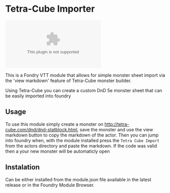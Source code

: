 # Tetra-Cube Importer
![Downloads](https://img.shields.io/github/downloads/HadaIonut/Foundry-Markdown-Importer/v1.1.0/Tetra-CubeImporter.zip?style=flat-square)

This is a Fondry VTT module that allows for simple monster sheet import via the 'view markdown' feature of Tetra-Cube monster builder.

Using Tetra-Cube you can create a custom DnD 5e monster sheet that can be easily imported into foundry

## Usage

To use this module simply create a monster on http://tetra-cube.com/dnd/dnd-statblock.html, save the monster and use the view markdown button to copy the markdown of the actor. Then you can jump into foundry when, with the module installed press the `Tetra Cube Import` from the actors directory and paste the markdown. If the code was valid then a your new monster will be automaticly open

## Instalation

Can be either installed from the module.json file available in the latest release or in the Foundry Module Browser.

